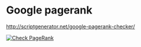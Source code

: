 # Google pagerank  


http://scriptgenerator.net/google-pagerank-checker/



<a href="http://scriptgenerator.net/google-pagerank-checker/?url=b|vv`>9,nahqgz`~9`~feayd7`ni%" title="Simple Google PageRank checker">
    <img src="http://scriptgenerator.net/generator/google-pagerank-checker_files/getPR.php?url=b|vv`>9,nahqgz`~9`~feayd7`ni%" alt="Check PageRank" />
</a>






























